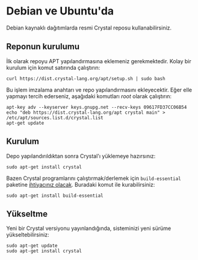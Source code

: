 # Debian ve Ubuntu'da

Debian kaynaklı dağıtımlarda resmi Crystal reposu kullanabilirsiniz.

## Reponun kurulumu

İlk olarak repoyu APT yapılandırmasına eklemeniz gerekmektedir. Kolay bir kurulum için komut satırında çalıştırın:

```
curl https://dist.crystal-lang.org/apt/setup.sh | sudo bash
```

Bu işlem imzalama anahtarı ve repo yapılandırmasını ekleyecektir. Eğer elle yapmayı tercih ederseniz, aşağıdaki komutları *root* olarak çalıştırın:

```
apt-key adv --keyserver keys.gnupg.net --recv-keys 09617FD37CC06B54
echo "deb https://dist.crystal-lang.org/apt crystal main" > /etc/apt/sources.list.d/crystal.list
apt-get update
```

## Kurulum

Depo yapılandırıldıktan sonra Crystal'ı yüklemeye hazırsınız:

```
sudo apt-get install crystal
```

Bazen Crystal programlarını çalıştırmak/derlemek için `build-essential` paketine [ihtiyacınız olacak](https://github.com/crystal-lang/crystal/issues/4342). Buradaki komut ile kurabilirsiniz:

```
sudo apt-get install build-essential
```


## Yükseltme

Yeni bir Crystal versiyonu yayınlandığında, sisteminizi yeni sürüme yükseltebilirsiniz:

```
sudo apt-get update
sudo apt-get install crystal
```
